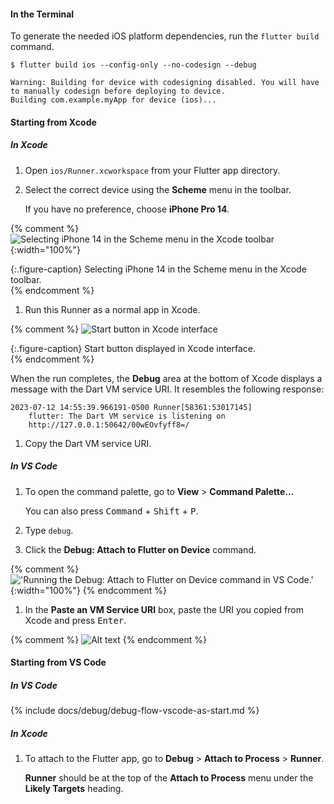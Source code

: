 #### In the Terminal

To generate the needed iOS platform dependencies,
run the `flutter build` command.

```terminal
$ flutter build ios --config-only --no-codesign --debug
```

```terminal
Warning: Building for device with codesigning disabled. You will have to manually codesign before deploying to device.
Building com.example.myApp for device (ios)...
```

#### Starting from Xcode
##### In Xcode

1. Open `ios/Runner.xcworkspace` from your Flutter app directory.

1. Select the correct device using the **Scheme** menu in the toolbar.

   If you have no preference, choose **iPhone Pro 14**.

{% comment %}
    ![Selecting iPhone 14 in the Scheme menu in the Xcode toolbar](/assets/images/docs/testing/debugging/native/xcode/select-device.png){:width="100%"}
   <div markdown="1">{:.figure-caption}
   Selecting iPhone 14 in the Scheme menu in the Xcode toolbar.
   </div>
{% endcomment %}

1. Run this Runner as a normal app in Xcode.

{% comment %}
   ![Start button in Xcode interface](/assets/images/docs/testing/debugging/native/xcode/run-app.png)
   <div markdown="1">{:.figure-caption}
   Start button displayed in Xcode interface.
   </div>
{% endcomment %}

   When the run completes, the **Debug** area at the bottom of Xcode displays
   a message with the Dart VM service URI. It resembles the following response:

   ```terminal
   2023-07-12 14:55:39.966191-0500 Runner[58361:53017145]
       flutter: The Dart VM service is listening on
       http://127.0.0.1:50642/00wEOvfyff8=/
   ```

1. Copy the Dart VM service URI.

##### In VS Code

1. To open the command palette, go to **View** > **Command Palette...**

   You can also press <kbd>Command</kbd> + <kbd>Shift</kbd> + <kbd>P</kbd>.

1. Type `debug`.

1. Click the **Debug: Attach to Flutter on Device** command.

{% comment %}
   !['Running the Debug: Attach to Flutter on Device command in VS Code.'](/assets/images/docs/testing/debugging/vscode-ui/screens/attach-flutter-process-menu.png){:width="100%"}
{% endcomment %}

1. In the **Paste an VM Service URI** box, paste the URI you copied
   from Xcode and press <kbd>Enter</kbd>.

{% comment %}
   ![Alt text](/assets/images/docs/testing/debugging/vscode-ui/screens/vscode-add-attach-uri-filled.png)
{% endcomment %}

#### Starting from VS Code

##### In VS Code

{% include docs/debug/debug-flow-vscode-as-start.md %}

##### In Xcode

1. To attach to the Flutter app, go to
   **Debug** <span aria-label="and then">></span>
   **Attach to Process** <span aria-label="and then">></span>
   **Runner**.

   **Runner** should be at the top of the **Attach to Process** menu
   under the **Likely Targets** heading.
